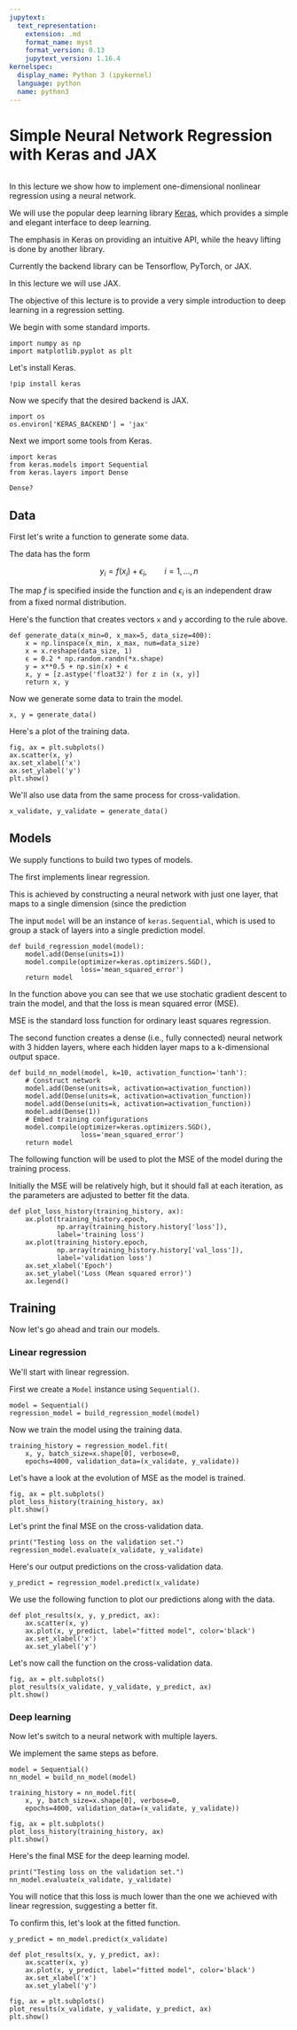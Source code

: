 ```yaml
---
jupytext:
  text_representation:
    extension: .md
    format_name: myst
    format_version: 0.13
    jupytext_version: 1.16.4
kernelspec:
  display_name: Python 3 (ipykernel)
  language: python
  name: python3
---
```


# Simple Neural Network Regression with Keras and JAX

```{include} _admonition/gpu.md
```

In this lecture we show how to implement one-dimensional nonlinear regression
using a neural network.

We will use the popular deep learning library [Keras](https://keras.io/), which
provides a simple and elegant interface to deep learning.

The emphasis in Keras on providing an intuitive API, while the heavy lifting is
done by another library.

Currently the backend library can be Tensorflow, PyTorch, or JAX.

In this lecture we will use JAX.

The objective of this lecture is to provide a very simple introduction to deep
learning in a regression setting.

We begin with some standard imports.

```{code-cell} ipython3
import numpy as np
import matplotlib.pyplot as plt
```

Let's install Keras.

```{code-cell} ipython3
!pip install keras
```

Now we specify that the desired backend is JAX.

```{code-cell} ipython3
import os
os.environ['KERAS_BACKEND'] = 'jax'
```

Next we import some tools from Keras.

```{code-cell} ipython3
import keras
from keras.models import Sequential
from keras.layers import Dense
```

```{code-cell} ipython3
Dense?
```

## Data

First let's write a function to generate some data.

The data has the form

$$
    y_i = f(x_i) + \epsilon_i,
    \qquad i=1, \ldots, n
$$

The map $f$ is specified inside the function and $\epsilon_i$ is an independent
draw from a fixed normal distribution.

Here's the function that creates vectors `x` and `y` according to the rule
above.

```{code-cell} ipython3
def generate_data(x_min=0, x_max=5, data_size=400):
    x = np.linspace(x_min, x_max, num=data_size)
    x = x.reshape(data_size, 1)
    ϵ = 0.2 * np.random.randn(*x.shape)
    y = x**0.5 + np.sin(x) + ϵ
    x, y = [z.astype('float32') for z in (x, y)]
    return x, y
```

Now we generate some data to train the model.

```{code-cell} ipython3
x, y = generate_data()
```

Here's a plot of the training data.

```{code-cell} ipython3
fig, ax = plt.subplots()
ax.scatter(x, y)
ax.set_xlabel('x')
ax.set_ylabel('y')
plt.show()
```

We'll also use data from the same process for cross-validation.

```{code-cell} ipython3
x_validate, y_validate = generate_data()
```

## Models

We supply functions to build two types of models.

The first implements linear regression.

This is achieved by constructing a neural network with just one layer, that maps
to a single dimension (since the prediction

The input `model` will be an instance of `keras.Sequential`, which is used to
group a stack of layers into a single prediction model.

```{code-cell} ipython3
def build_regression_model(model):
    model.add(Dense(units=1))
    model.compile(optimizer=keras.optimizers.SGD(), 
                  loss='mean_squared_error')
    return model
```

In the function above you can see that we use stochatic gradient descent to
train the model, and that the loss is mean squared error (MSE).

MSE is the standard loss function for ordinary least squares regression.

The second function creates a dense (i.e., fully connected) neural network with
3 hidden layers, where each hidden layer maps to a k-dimensional output space.

```{code-cell} ipython3
def build_nn_model(model, k=10, activation_function='tanh'):
    # Construct network
    model.add(Dense(units=k, activation=activation_function))
    model.add(Dense(units=k, activation=activation_function))
    model.add(Dense(units=k, activation=activation_function))
    model.add(Dense(1))
    # Embed training configurations
    model.compile(optimizer=keras.optimizers.SGD(), 
                  loss='mean_squared_error')
    return model
```

The following function will be used to plot the MSE of the model during the
training process.

Initially the MSE will be relatively high, but it should fall at each iteration,
as the parameters are adjusted to better fit the data.

```{code-cell} ipython3
def plot_loss_history(training_history, ax):
    ax.plot(training_history.epoch, 
            np.array(training_history.history['loss']), 
            label='training loss')
    ax.plot(training_history.epoch, 
            np.array(training_history.history['val_loss']),
            label='validation loss')
    ax.set_xlabel('Epoch')
    ax.set_ylabel('Loss (Mean squared error)')
    ax.legend()
```

## Training

Now let's go ahead and train our  models.


### Linear regression

We'll start with linear regression.

First we create a `Model` instance using `Sequential()`.

```{code-cell} ipython3
model = Sequential()
regression_model = build_regression_model(model)
```

Now we train the model using the training data.

```{code-cell} ipython3
training_history = regression_model.fit(
    x, y, batch_size=x.shape[0], verbose=0,
    epochs=4000, validation_data=(x_validate, y_validate))
```

Let's have a look at the evolution of MSE as the model is trained.

```{code-cell} ipython3
fig, ax = plt.subplots()
plot_loss_history(training_history, ax)
plt.show()
```

Let's print the final MSE on the cross-validation data.

```{code-cell} ipython3
print("Testing loss on the validation set.")
regression_model.evaluate(x_validate, y_validate)
```

Here's our output predictions on the cross-validation data.

```{code-cell} ipython3
y_predict = regression_model.predict(x_validate)
```

We use the following function to plot our predictions along with the data.

```{code-cell} ipython3
def plot_results(x, y, y_predict, ax):
    ax.scatter(x, y)
    ax.plot(x, y_predict, label="fitted model", color='black')
    ax.set_xlabel('x')
    ax.set_ylabel('y')
```

Let's now call the function on the cross-validation data.

```{code-cell} ipython3
fig, ax = plt.subplots()
plot_results(x_validate, y_validate, y_predict, ax)
plt.show()
```

### Deep learning

Now let's switch to a neural network with multiple layers.

We implement the same steps as before.

```{code-cell} ipython3
model = Sequential()
nn_model = build_nn_model(model)
```

```{code-cell} ipython3
training_history = nn_model.fit(
    x, y, batch_size=x.shape[0], verbose=0,
    epochs=4000, validation_data=(x_validate, y_validate))
```

```{code-cell} ipython3
fig, ax = plt.subplots()
plot_loss_history(training_history, ax)
plt.show()
```

Here's the final MSE for the deep learning model.

```{code-cell} ipython3
print("Testing loss on the validation set.")
nn_model.evaluate(x_validate, y_validate)
```

You will notice that this loss is much lower than the one we achieved with
linear regression, suggesting a better fit.

To confirm this, let's look at the fitted function.

```{code-cell} ipython3
y_predict = nn_model.predict(x_validate)
```

```{code-cell} ipython3
def plot_results(x, y, y_predict, ax):
    ax.scatter(x, y)
    ax.plot(x, y_predict, label="fitted model", color='black')
    ax.set_xlabel('x')
    ax.set_ylabel('y')
```

```{code-cell} ipython3
fig, ax = plt.subplots()
plot_results(x_validate, y_validate, y_predict, ax)
plt.show()
```

